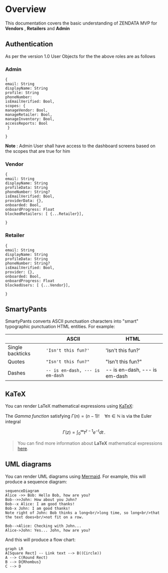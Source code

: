 # Overview
This documentation covers the basic understanding of ZENDATA MVP for **Vendors** , **Retailers** and **Admin**



## Authentication


As per the version 1.0 User Objects for the the above roles are as follows

### Admin

    {
    email: String
    displayName: String
    profile: String
    phoneNumber: 
    isEmailVerified: Bool,
    scopes: {
    manageVendor: Bool, 
    manageRetailer: Bool,
    manageInventory: Bool,
    accessReports: Bool
     }
    
    }



**Note** : Admin User shall have access to the dashboard screens based on the scopes that are true for him 



### Vendor

    {
    email: String
    displayName: String
    profileData: String
    phoneNumber: String? 
    isEmailVerified: Bool,
    providerData: {},
    onboarded: Bool,
    onboardProgress: Float
    blockedRetailers: [ {...Retailer}],
    
    }





### Retailer

    {
    email: String
    displayName: String
    profileData: String
    phoneNumber: String? 
    isEmailVerified: Bool,
    provider: {},
    onboarded: Bool,
    onboardProgress: Float
    blockedUsers: [ {...Vendor}],
    
    }















## SmartyPants

SmartyPants converts ASCII punctuation characters into "smart" typographic punctuation HTML entities. For example:

|                |ASCII                          |HTML                         |
|----------------|-------------------------------|-----------------------------|
|Single backticks|`'Isn't this fun?'`            |'Isn't this fun?'            |
|Quotes          |`"Isn't this fun?"`            |"Isn't this fun?"            |
|Dashes          |`-- is en-dash, --- is em-dash`|-- is en-dash, --- is em-dash|


## KaTeX

You can render LaTeX mathematical expressions using [KaTeX](https://khan.github.io/KaTeX/):

The *Gamma function* satisfying $\Gamma(n) = (n-1)!\quad\forall n\in\mathbb N$ is via the Euler integral

$$
\Gamma(z) = \int_0^\infty t^{z-1}e^{-t}dt\,.
$$

> You can find more information about **LaTeX** mathematical expressions [here](http://meta.math.stackexchange.com/questions/5020/mathjax-basic-tutorial-and-quick-reference).


## UML diagrams

You can render UML diagrams using [Mermaid](https://mermaidjs.github.io/). For example, this will produce a sequence diagram:

```mermaid
sequenceDiagram
Alice ->> Bob: Hello Bob, how are you?
Bob-->>John: How about you John?
Bob--x Alice: I am good thanks!
Bob-x John: I am good thanks!
Note right of John: Bob thinks a long<br/>long time, so long<br/>that the text does<br/>not fit on a row.

Bob-->Alice: Checking with John...
Alice->John: Yes... John, how are you?
```

And this will produce a flow chart:

```mermaid
graph LR
A[Square Rect] -- Link text --> B((Circle))
A --> C(Round Rect)
B --> D{Rhombus}
C --> D
```


<!--stackedit_data:
eyJoaXN0b3J5IjpbMjA5NTAzMjg3M119
-->
